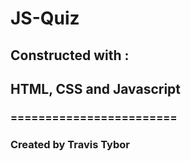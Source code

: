 # JS-Quiz


## Constructed with :
## HTML, CSS and Javascript

### ========================
### Created by Travis Tybor